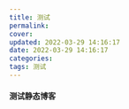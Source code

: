 ```yaml
---
title: 测试
permalink: 
cover: 
updated: 2022-03-29 14:16:17
date: 2022-03-29 14:16:17
categories: 
tags: 测试
---
```

#### 测试静态博客